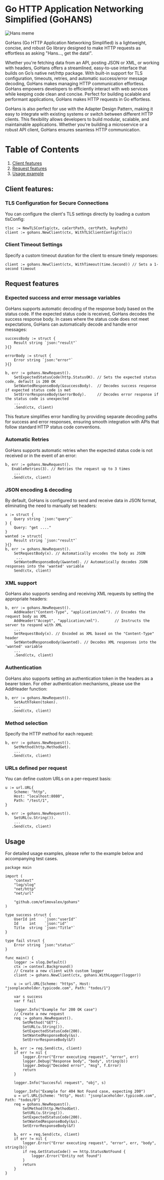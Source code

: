 # Go HTTP Application Networking Simplified (GoHANS)
![Hans meme](/../img/.img/image.jpg?raw=true "Hans..., get the data!")

GoHans (Go HTTP Application Networking Simplified) is a lightweight, concise, and robust Go library designed to make HTTP requests as effortless as asking "Hans..., get the data!".

Whether you're fetching data from an API, posting JSON or XML, or working with headers, GoHans offers a streamlined, easy-to-use interface that builds on Go’s native net/http package. With built-in support for TLS configuration, timeouts, retries, and automatic success/error message decoding, GoHans makes managing HTTP communication effortless. GoHans empowers developers to efficiently interact with web services while keeping code clean and concise. Perfect for building scalable and performant applications, GoHans makes HTTP requests in Go effortless.

GoHans is also perfect for use with the Adapter Design Pattern, making it easy to integrate with existing systems or switch between different HTTP clients. This flexibility allows developers to build modular, scalable, and maintainable applications. Whether you're building a microservice or a robust API client, GoHans ensures seamless HTTP communication.

# Table of Contents
1. [Client features](#client-features)
2. [Request features](#request-features)
3. [Usage example](#usage)

## Client features:

### TLS Configuration for Secure Connections

You can configure the client's TLS settings directly by loading a custom tlsConfig:

```golang
tlsc := NewTLSConfig(ctx, caCertPath, certPath, keyPath)
client := gohans.NewClient(ctx, WithTLSClientConfig(tlsc))
```

### Client Timeout Settings

Specify a custom timeout duration for the client to ensure timely responses:

```golang
client := gohans.NewClient(ctx, WithTimeout(time.Second)) // Sets a 1-second timeout
```

## Request features

### Expected success and error message variables
GoHans supports automatic decoding of the response body based on the status code. If the expected status code is received, GoHans decodes the success response body. In cases where the status code does not meet expectations, GoHans can automatically decode and handle error messages:

```golang
successBody := struct {
    Result string `json:"result"`
}{}

errorBody := struct {
    Error string `json:"error"`
}{}

b, err := gohans.NewRequest().
    SetExpectedStatusCode(http.StatusOK). // Sets the expected status code, default is 200 OK
    SetWantedResponseBody(&successBody).  // Decodes success response if expected status code is met
    SetErrorResponseBody(&errorBody).     // Decodes error response if the status code is unexpected
    ...
    .Send(ctx, client)
```

This feature simplifies error handling by providing separate decoding paths for success and error responses, ensuring smooth integration with APIs that follow standard HTTP status code conventions.

### Automatic Retries

GoHans supports automatic retries when the expected status code is not received or in the event of an error:

```golang
b, err := gohans.NewRequest().
   EnableRetries(3). // Retries the request up to 3 times
    ...
   .Send(ctx, client)
```

### JSON encoding & decoding
By default, GoHans is configured to send and receive data in JSON format, eliminating the need to manually set headers:

```golang
x := struct {
    Query string `json:"query"`
} {
    Query: "get ...."
}
wanted := struct{
    Result string `json:"result"`
}{}
b, err := gohans.NewRequest().
    SetRequestBody(x). // Automatically encodes the body as JSON
     ...
    SetWantedResponseBody(&wanted). // Automatically decodes JSON responses into the 'wanted' variable
    Send(ctx, client)
```

### XML support

GoHans also supports sending and receiving XML requests by setting the appropriate headers:

```golang
b, err := gohans.NewRequest().
    AddHeader("Content-Type", "application/xml"). // Encodes the request body as XML
    AddHeader("Accept", "application/xml").       // Instructs the server to respond with XML
    ...
    SetRequestBody(x). // Encoded as XML based on the "Content-Type" header
    SetWantedResponseBody(&wanted). // Decodes XML responses into the 'wanted' variable
    ...
    .Send(ctx, client)
```

### Authentication 

GoHans also supports setting an authentication token in the headers as a bearer token. For other authentication mechanisms, please use the AddHeader function:

```golang
b, err := gohans.NewRequest().
    SetAuthToken(token).
    ...
   .Send(ctx, client)
```

### Method selection 

Specify the HTTP method for each request:

```golang
b, err := gohans.NewRequest().
    SetMethod(http.MethodGet).
    ...
   .Send(ctx, client)
```

### URLs defined per request

You can define custom URLs on a per-request basis:

```golang
u := url.URL{
    Scheme: "http",
    Host: "localhost:8080",
    Path: "/test/1",
}

b, err := gohans.NewRequest().
    SetURL(u.String()).
    ...
   .Send(ctx, client)
```


## Usage 

For detailed usage examples, please refer to the example below and accompanying test cases.

```golang
package main

import (
	"context"
	"log/slog"
	"net/http"
	"net/url"

	"github.com/efimovalex/gohans"
)

type success struct {
	UserId int    `json:"userId"`
	Id     int    `json:"id"`
	Title  string `json:"Title"`
}

type fail struct {
	Error string `json:"status"`
}

func main() {
	logger := slog.Default()
	ctx := context.Background()
	// Create a new client with custom logger
	client := gohans.NewClient(ctx, gohans.WithLogger(logger))

	u := url.URL{Scheme: "https", Host: "jsonplaceholder.typicode.com", Path: "todos/1"}

	var s success
	var f fail

	logger.Info("Example for 200 OK case")
	// Create a new request
	req := gohans.NewRequest().
		SetMethod("GET").
		SetURL(u.String()).
		SetExpectedStatusCode(200).
		SetWantedResponseBody(&s).
		SetErrorResponseBody(&f)

	b, err := req.Send(ctx, client)
	if err != nil {
		logger.Error("Error executing request", "error", err)
		logger.Debug("Response body", "body", string(b))
		logger.Debug("Decoded error", "msg", f.Error)
		return
	}

	logger.Info("Succesful request", "obj", s)

	logger.Info("Example for 404 Not Found case, expecting 200")
	u = url.URL{Scheme: "http", Host: "jsonplaceholder.typicode.com", Path: "todos/0"}
	req = gohans.NewRequest().
		SetMethod(http.MethodGet).
		SetURL(u.String()).
		SetExpectedStatusCode(200).
		SetWantedResponseBody(&s).
		SetErrorResponseBody(&f)

	b, err = req.Send(ctx, client)
	if err != nil {
		logger.Error("Error executing request", "error", err, "body", string(b))
		if req.GetStatusCode() == http.StatusNotFound {
			logger.Error("Entity not found")
		}
		return
	}
}
```